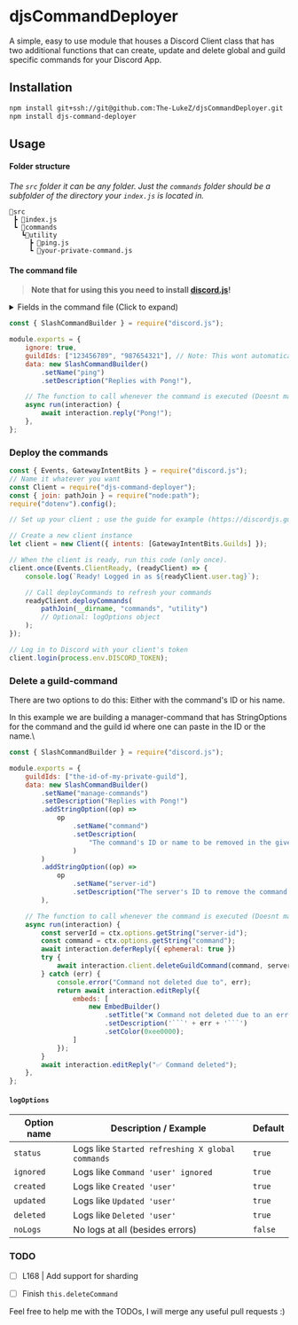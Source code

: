 # djsCommandDeployer

A simple, easy to use module that houses a Discord Client class that has two additional functions that can create, update and delete global and guild specific commands for your Discord App.

## Installation

```bash
npm install git+ssh://git@github.com:The-LukeZ/djsCommandDeployer.git
npm install djs-command-deployer
```

## Usage

#### Folder structure

_The `src` folder it can be any folder. Just the `commands` folder should be a subfolder of the directory your `index.js` is located in._

```
📂src
 ┣ 📄index.js
 ┗ 📂commands
   ┗📂utility
     ┣ 📄ping.js
     ┗ 📄your-private-command.js
```

#### The command file

> **Note that for using this you need to install [discord.js](https://discordjs.guide/)!**

<details>
<summary>Fields in the command file (Click to expand)</summary>

| Key name | Description                                                                                               | Default |
| -------- | --------------------------------------------------------------------------------------------------------- | ------- |
| ignore   | If set to `true` then this command will be ignored upon refreshing                                        | `false` |
| guildIds | An Array of guild ids in which the command should be registered/updated ; command is global if not set    | []      |
| data     | The raw command data [Learn more about it here](https://discordjs.guide/creating-your-bot/slash-commands) | `-`     |
| run      | The function to call (It's only important for your own logic - so name this whatever you want)            | `-`     |

`-` means that it doesn't have a default value

</details>

```js
const { SlashCommandBuilder } = require("discord.js");

module.exports = {
    ignore: true,
    guildIds: ["123456789", "987654321"], // Note: This wont automatically delete them from guilds!
    data: new SlashCommandBuilder()
        .setName("ping")
        .setDescription("Replies with Pong!"),

    // The function to call whenever the command is executed (Doesnt matter when calling client.deployCommands())
    async run(interaction) {
        await interaction.reply("Pong!");
    },
};
```

### Deploy the commands

```js
const { Events, GatewayIntentBits } = require("discord.js");
// Name it whatever you want
const Client = require("djs-command-deployer");
const { join: pathJoin } = require("node:path");
require("dotenv").config();

// Set up your client ; use the guide for example (https://discordjs.guide/creating-your-bot/main-file)

// Create a new client instance
let client = new Client({ intents: [GatewayIntentBits.Guilds] });

// When the client is ready, run this code (only once).
client.once(Events.ClientReady, (readyClient) => {
    console.log(`Ready! Logged in as ${readyClient.user.tag}`);

    // Call deployCommands to refresh your commands
    readyClient.deployCommands(
        pathJoin(__dirname, "commands", "utility")
        // Optional: logOptions object
    );
});

// Log in to Discord with your client's token
client.login(process.env.DISCORD_TOKEN);
```

### Delete a guild-command

There are two options to do this: Either with the command's ID or his name.

In this example we are building a manager-command that has StringOptions for the command and the guild id where one can paste in the ID or the name.\

````js
const { SlashCommandBuilder } = require("discord.js");

module.exports = {
    guildIds: ["the-id-of-my-private-guild"],
    data: new SlashCommandBuilder()
        .setName("manage-commands")
        .setDescription("Replies with Pong!")
        .addStringOption((op) =>
            op
                .setName("command")
                .setDescription(
                    "The command's ID or name to be removed in the given server"
                )
        )
        .addStringOption((op) =>
            op
                .setName("server-id")
                .setDescription("The server's ID to remove the command from")
        ),

    // The function to call whenever the command is executed (Doesnt matter when calling client.deployCommands())
    async run(interaction) {
        const serverId = ctx.options.getString("server-id");
        const command = ctx.options.getString("command");
        await interaction.deferReply({ ephemeral: true })
        try {
            await interaction.client.deleteGuildCommand(command, serverId);
        } catch (err) {
            console.error("Command not deleted due to", err);
            return await interaction.editReply({
                embeds: [
                    new EmbedBuilder()
                        .setTitle("❌ Command not deleted due to an error")
                        .setDescription('```' + err + '```')
                        .setColor(0xee0000);
                ]
            });
        }
        await interaction.editReply("✅ Command deleted");
    },
};
````

#### `logOptions`

| Option name | Description / Example                            | Default |
| ----------- | ------------------------------------------------ | ------- |
| `status`    | Logs like `Started refreshing X global commands` | `true`  |
| `ignored`   | Logs like `Command 'user' ignored`               | `true`  |
| `created`   | Logs like `Created 'user'`                       | `true`  |
| `updated`   | Logs like `Updated 'user'`                       | `true`  |
| `deleted`   | Logs like `Deleted 'user'`                       | `true`  |
| `noLogs`    | No logs at all (besides errors)                  | `false` |

### TODO

-   [ ] L168 | Add support for sharding

-   [ ] Finish `this.deleteCommand`

Feel free to help me with the TODOs, I will merge any useful pull requests :)
